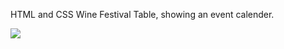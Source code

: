 HTML and CSS Wine Festival Table, showing an event calender.

<img src = "/Users/LilGod777/Desktop/Screen Shot 2021-12-27 at 6.13.37 PM.png">
